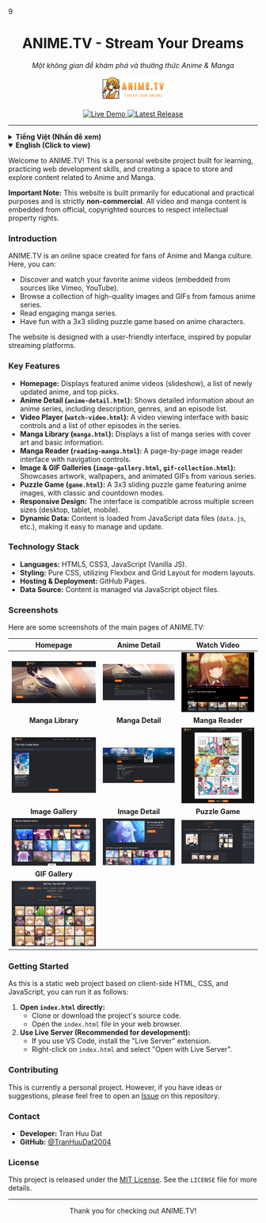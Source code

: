 9<div align="center">

# ANIME.TV - Stream Your Dreams
*Một không gian để khám phá và thưởng thức Anime & Manga*

<p align="center">
  <img src="images/logo.png" alt="ANIME.TV Logo" height="50px"/>
</p>

</div>

<p align="center">
  <a href="https://tranhuudat2004.github.io/anime.tv/" target="_blank">
    <img src="https://img.shields.io/badge/Live-Demo-blueviolet?style=for-the-badge&logo=google-chrome" alt="Live Demo"/>
  </a>
<a href="https://github.com/TranHuuDat2004/anime.tv/releases/latest" target="_blank">
    <img src="https://img.shields.io/github/v/release/TranHuuDat2004/anime.tv?style=for-the-badge&logo=github" alt="Latest Release"/>
  </a>
</p>

---

<details>
<summary><strong> Tiếng Việt (Nhấn để xem)</strong></summary>

Chào mừng bạn đến với ANIME.TV! Đây là một dự án website cá nhân được xây dựng với mục đích học hỏi, rèn luyện kỹ năng phát triển web và tạo ra một không gian để lưu trữ, khám phá nội dung liên quan đến Anime và Manga.

**Lưu ý quan trọng:** Trang web này được xây dựng với mục đích chính là học tập và thực hành, hoàn toàn **không có tính thương mại hóa** hay thu lợi nhuận. Mọi nội dung video và truyện tranh đều được lấy từ các nguồn chính thức và có bản quyền nhằm tôn trọng quyền sở hữu trí tuệ.

### Giới Thiệu

ANIME.TV là một không gian trực tuyến được tạo ra dành cho những người yêu thích văn hóa Anime và Manga. Tại đây, bạn có thể:

*   Khám phá và xem các video anime yêu thích (nhúng từ các nguồn như Vimeo, YouTube).
*   Duyệt qua bộ sưu tập hình ảnh và GIF chất lượng cao từ các bộ anime nổi tiếng.
*   Đọc các bộ truyện tranh hấp dẫn.
*   Giải trí với trò chơi ghép hình 3x3 dựa trên các nhân vật anime.

Trang web được thiết kế với giao diện người dùng thân thiện, lấy cảm hứng từ các nền tảng streaming phổ biến.

### Tính Năng Chính

*   **Trang Chủ:** Hiển thị các video anime nổi bật (slideshow), danh sách anime mới cập nhật, top picks.
*   **Chi Tiết Anime (`anime-detail.html`):** Thông tin chi tiết về một bộ anime, bao gồm mô tả, thể loại, danh sách các tập.
*   **Xem Video (`watch-video.html`):** Giao diện xem video và danh sách các tập khác trong series.
*   **Thư Viện Manga (`manga.html`):** Danh sách các bộ truyện tranh với ảnh bìa và thông tin cơ bản.
*   **Đọc Truyện (`reading-manga.html`):** Giao diện đọc truyện theo từng trang ảnh với các nút điều hướng.
*   **Bộ Sưu Tập Ảnh & GIF (`image-gallery.html`, `gif-collection.html`):** Hiển thị các hình ảnh artwork và GIF động.
*   **Game Xếp Hình (`game.html`):** Trò chơi ghép hình 3x3 với chế độ chơi classic và countdown.
*   **Thiết kế Responsive:** Giao diện tương thích trên nhiều kích thước màn hình.
*   **Dữ liệu động:** Nội dung được tải từ các file JavaScript (`data.js`) giúp dễ dàng quản lý.

### Công Nghệ Sử Dụng

*   **Ngôn ngữ:** HTML5, CSS3, JavaScript (Vanilla JS).
*   **Styling:** CSS thuần, sử dụng Flexbox và Grid Layout.
*   **Lưu trữ & Triển khai:** GitHub Pages.

### Hướng Dẫn Cài Đặt và Chạy

Đây là một dự án web tĩnh. Bạn có thể:
1.  **Mở trực tiếp file `index.html`** trong trình duyệt sau khi tải về.
2.  **Sử dụng Live Server** trong VS Code để có trải nghiệm phát triển tốt nhất.

### Đóng Góp

Đây là một dự án cá nhân. Tuy nhiên, mọi góp ý đều được chào đón. Vui lòng tạo một [Issue](https://github.com/TranHuuDat2004/anime.tv/issues) để thảo luận.

### Liên Hệ

*   **Người phát triển:** Trần Hữu Đạt
*   **GitHub:** [@TranHuuDat2004](https://github.com/TranHuuDat2004)

### Giấy Phép

Dự án này được phát hành dưới giấy phép [MIT License](LICENSE).

---
</details>

<details open>
<summary><strong> English (Click to view)</strong></summary>

Welcome to ANIME.TV! This is a personal website project built for learning, practicing web development skills, and creating a space to store and explore content related to Anime and Manga.

**Important Note:** This website is built primarily for educational and practical purposes and is strictly **non-commercial**. All video and manga content is embedded from official, copyrighted sources to respect intellectual property rights.

### Introduction

ANIME.TV is an online space created for fans of Anime and Manga culture. Here, you can:

*   Discover and watch your favorite anime videos (embedded from sources like Vimeo, YouTube).
*   Browse a collection of high-quality images and GIFs from famous anime series.
*   Read engaging manga series.
*   Have fun with a 3x3 sliding puzzle game based on anime characters.

The website is designed with a user-friendly interface, inspired by popular streaming platforms.

### Key Features

*   **Homepage:** Displays featured anime videos (slideshow), a list of newly updated anime, and top picks.
*   **Anime Detail (`anime-detail.html`):** Shows detailed information about an anime series, including description, genres, and an episode list.
*   **Video Player (`watch-video.html`):** A video viewing interface with basic controls and a list of other episodes in the series.
*   **Manga Library (`manga.html`):** Displays a list of manga series with cover art and basic information.
*   **Manga Reader (`reading-manga.html`):** A page-by-page image reader interface with navigation controls.
*   **Image & GIF Galleries (`image-gallery.html`, `gif-collection.html`):** Showcases artwork, wallpapers, and animated GIFs from various series.
*   **Puzzle Game (`game.html`):** A 3x3 sliding puzzle game featuring anime images, with classic and countdown modes.
*   **Responsive Design:** The interface is compatible across multiple screen sizes (desktop, tablet, mobile).
*   **Dynamic Data:** Content is loaded from JavaScript data files (`data.js`, etc.), making it easy to manage and update.

### Technology Stack

*   **Languages:** HTML5, CSS3, JavaScript (Vanilla JS).
*   **Styling:** Pure CSS, utilizing Flexbox and Grid Layout for modern layouts.
*   **Hosting & Deployment:** GitHub Pages.
*   **Data Source:** Content is managed via JavaScript object files.

### Screenshots

Here are some screenshots of the main pages of ANIME.TV:

| Homepage                               | Anime Detail                             | Watch Video                               |
| :------------------------------------------------: | :------------------------------------------------------: | :--------------------------------------------------: |
| ![ANIME.TV Homepage](screenshot/main-page.PNG) | ![Anime Detail Page](screenshot/anime-detail.PNG) | ![Watch Video Page](screenshot/watch-video.PNG) |
| **Manga Library**                 | **Manga Detail**                          | **Manga Reader**                        |
| ![Manga Library](screenshot/manga.PNG)    | ![Manga Detail Page](screenshot/manga-detail.PNG)   | ![Manga Reader Page](screenshot/reading-manga.PNG)  |
| **Image Gallery**                | **Image Detail**                           | **Puzzle Game**                      |
| ![Image Gallery](screenshot/gallery.PNG) | ![Image Detail Page](screenshot/image-detail.PNG)  | ![Puzzle Game](screenshot/game.PNG)      |
| **GIF Gallery**                  |                                                          |                                                      |
| ![GIF Gallery](screenshot/gif.PNG)  |                                                          |                                                      |

### Getting Started

As this is a static web project based on client-side HTML, CSS, and JavaScript, you can run it as follows:

1.  **Open `index.html` directly:**
    *   Clone or download the project's source code.
    *   Open the `index.html` file in your web browser.
2.  **Use Live Server (Recommended for development):**
    *   If you use VS Code, install the "Live Server" extension.
    *   Right-click on `index.html` and select "Open with Live Server".

### Contributing

This is currently a personal project. However, if you have ideas or suggestions, please feel free to open an [Issue](https://github.com/TranHuuDat2004/anime.tv/issues) on this repository.

### Contact

*   **Developer:** Tran Huu Dat
*   **GitHub:** [@TranHuuDat2004](https://github.com/TranHuuDat2004)

### License

This project is released under the [MIT License](LICENSE). See the `LICENSE` file for more details.

---
</details>

<p align="center">
  Thank you for checking out ANIME.TV!
</p>




